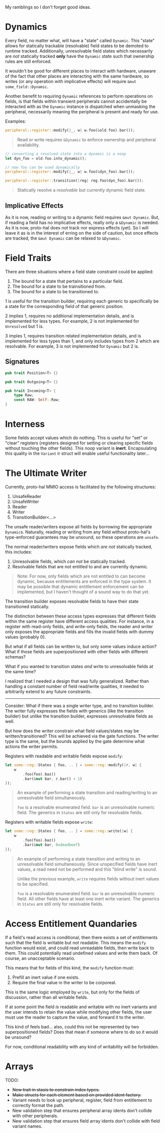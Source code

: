 My ramblings so I don't forget good ideas.

# Dynamics

Every field, no matter what, will have a "state" called `Dynamic`. This "state" allows
for statically trackable (resolvable) field states to be demoted to runtime tracked.
Additionally, unresolvable field states which necessarily are *not* statically tracked
**only** have the `Dynamic` state such that ownership rules are still enforced.

It wouldn't be good for different places to interact with hardware, unaware of the fact
that other places are interacting with the same hardware, so writes (or any operation
with implicative effects) will require `&mut some_field::Dynamic`.

Another benefit to requiring `Dynamic` references to perform operations on fields, is that
fields within transient peripherals cannot accidentally be interacted with as the `Dynamic`
instance is dispatched when unmasking the peripheral, necessarily meaning the peripheral
is present and ready for use.

Examples:

```rust
peripheral::register::modify(|_, w| w.foo(&old.foo).bar());
```
> Read or write requires `&Dynamic` to enforce ownership and peripheral availability.

```rust
// converting a resolved state into a dynamic is a noop
let dyn_foo = old.foo.into_dynamic();

// now foo can be used dynamically
peripheral::register::modify(|_, w| w.foo(&dyn_foo).bar());
```

```rust
peripheral::register::transition(|reg| reg.foo(dyn_foo).bar());
```
> Statically resolve a *resolvable* but currently dynamic field state.

## Implicative Effects

As it is now, reading or writing to a dynamic field requires `&mut Dynamic`. But,
if reading a field has no implicative effects, really only a `&Dynamic` is needed.
As it is now, proto-hal does not track nor express effects (yet). So I will leave
it as is in the interest of erring on the side of caution, but once effects are
tracked, the `&mut Dynamic` can be relaxed to `&Dynamic`.

# Field Traits

There are three situations where a field state constraint could be applied:
1. The bound for a state that pertains to a particular field.
1. The bound for a state to be trainsitioned from.
1. The bound for a state to be transitioned to.

1 is useful for the transition builder, requiring each generic to specifically be a state
for the corresponding field of that generic position.

2 implies 1, requires no additional implementation details, and is implemented for less
types. For example, 2 is not implemented for `Unresolved` but 1 is.

3 imples 1, requires transition related implementation details, and is implemented for
less types than 1, and only includes types from 2 which are resolvable. For example,
3 is not implemented for `Dynamic` but 2 is.

## Signatures

```rust
pub trait Position<T> {}
```

```rust
pub trait Outgoing<T> {}
```

```rust
pub trait Incoming<T> {
    type Raw;
    const RAW: Self::Raw;
}
```

# Interness

Some fields accept values which do nothing. This is useful for "set" or "clear" registers (registers
designed for setting or clearing specific fields without touching the other fields).
This noop variant is **inert**. Encapsulating this quality in the `Variant` ir struct
will enable useful functionality later...

# The Ultimate Writer

Currently, proto-hal MMIO access is facilitated by the following structures:
1. UnsafeReader
1. UnsafeWriter
1. Reader
1. Writer
1. TransitionBuilder<...>

The unsafe reader/writers expose all fields by borrowing the appropriate `Dynamic`s.
Naturally, reading or writing from any field without proto-hal's type-enforced
guarantees may be unsound, so these operations are `unsafe`.

The normal reader/writers expose fields which *are not* statically tracked, this includes:
1. Unresolvable fields, which *can not* be statically tracked.
1. Resolvable fields that are not entitled to and are currently dynamic.

> Note: For now, only fields which are not entitled to can become dynamic, because
entitlements are enforced in the type system. It may be possible that dynamic entitlement enforcement can be implemented, but I haven't thought of a sound way to do that yet.

The transition builder exposes resolvable fields to have their state transitioned statically.

The distinction between these access types expresses that different fields within the same
register have different access qualities. For instance, in a register with read-only fields, and write-only fields, the reader and writer only exposes the appropriate fields and fills
the invalid fields with dummy values (probably 0).

But what if all fields can be written to, but only some values induce action? What if
those fields are superpositioned with other fields with different schemas?

What if you wanted to transition states *and* write to unresolvable fields at the same time?

I realized that I needed a design that was fully generalized. Rather than handling a constant
number of field read/write qualities, it needed to arbitrarily extend to any future
constraints.

---

Consider: What if there was a single writer type, and no transition builder. The writer
fully expresses the fields with generics (like the transition builder) but unlike the
transition builder, expresses unresolvable fields as well.

But how does the writer constrain what field values/states may be written/transitioned?
This will be achieved via the gate functions. The writer type is the same, but the bounds
applied by the gate determine what actions the writer permits.

Registers with readable and writable fields expose `modify`:

```rust
let some::reg::States { foo, .. } = some::reg::modify(|r, w| {
    w
        .foo(foo).baz()
        .bar(&mut bar, r.bar() + 1)
});
```
> An example of performing a state transition and reading/writing to an unresolvable field
> simultaneously.
>
> `foo` is a resolvable enumerated field. `bar` is an unresolvable numeric field.
> The generics in `States` are still only for resolvable fields.

Registers with writable fields expose `write`:

```rust
let some::reg::States { foo, .. } = some::reg::write(|w| {
    w
        .foo(foo).baz()
        .bar(&mut bar, 0xdeadbeef)
});
```
> An example of performing a state transition and writing to an unresolvable field
> simultaneously. Since unspecified fields have inert values, a read need not be performed
> and this "blind write" is sound.
>
> Unlike the previous example, `write` requires fields without inert values to be specified.
>
> `foo` is a resolvable enumerated field. `bar` is an unresolvable numeric field.
> All other fields have at least one inert write variant.
> The generics in `States` are still only for resolvable fields.

# Access Entitlement Quandaries

If a field's read access is conditional, then there exists a set of
entitlements such that the field is writable but not readable. This means the `modify`
function would exist, and could read unreadable fields, then write back to them. This
could potentially read undefined values and write them back. Of course, an unacceptable
scenario.

This means that for fields of this kind, the `modify` function must:

1. Prefill an inert value if one exists.
1. Require the final value in the writer to be corporeal.

This is the same logic employed by `write`, but only for the fields of discussion, rather
than all writable fields.

If at some point the field *is* readable and writable with no inert variants and the user
intends to retain the value while modifying other fields, the user must use the reader to
capture the value, and forward it to the writer.

This kind of feels bad... also, could this not be represented by two superpositioned fields?
Does that mean if someone where to do so it would be unsound?

For now, conditional readability with any kind of writability will be forbidden.

# Arrays

TODO:
- ~~New trait in stasis to constrain index types.~~
- ~~Make structs for each element based on provided ident factory.~~
- Variant needs to look up peripheral, register, field from entitlement to correctly format the path.
- New validation step that ensures peripheral array idents don't collide with other peripherals.
- New validation step that ensures field array idents don't collide with field variant names.
